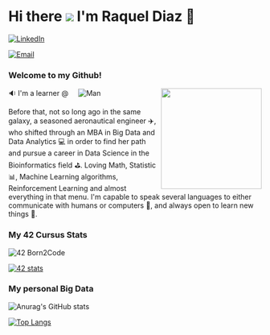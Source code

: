 # Hi there <img src="https://img.icons8.com/color/48/000000/github-2.png"/> I'm Raquel Diaz 👋

[![LinkedIn](https://img.shields.io/badge/LinkedIn-Me-informational?style=social&logo=linkedin&logoColor=blue)](https://www.linkedin.com/in/lraqueldiaz/)&nbsp;


[![Email](https://img.shields.io/badge/Email-Me_again-informational?style=social&logo=gmail&logoColor=red)](mailto:lrdiazmar@gmail.com?subject=[GitHub])&nbsp;



### Welcome to my Github! &nbsp;
<img src="https://media2.giphy.com/media/BVlWY2vMZgLG8/giphy.gif" align="right" height="200" />



🔉 I'm a learner @&nbsp;&nbsp;&nbsp;&nbsp;
![Man](https://img.shields.io/badge/‎-Madrid_Fundación_Telefónica-informational?style=plastic&logo=42&logoColor=white) 

Before that, not so long ago in the same galaxy, a seasoned aeronautical engineer ✈️, who shifted through an MBA in Big Data and Data Analytics 💻  in order to find her path and pursue a career in Data Science in the Bioinformatics field ⛳. Loving Math, Statistic 📊, Machine Learning algorithms, Reinforcement Learning and almost everything in that menu. I'm capable to speak several languages to either communicate with humans or computers 🤖, and always open to learn new things 🚧.


### My 42 Cursus Stats
![42 Born2Code](https://badgen.net/badge/Born2Code/rdiaz/green?cache=86400&icon=https://meta.intra.42.fr/images/42_logo.svg)

[![42 stats](https://badge42.herokuapp.com/api/stats/rdiaz)](https://github.com/JaeSeoKim/badge42)


### My personal Big Data 

![Anurag's GitHub stats](https://github-readme-stats.vercel.app/api?username=RaquelDiazMar&show_icons=true&theme=radical)


[![Top Langs](https://github-readme-stats.vercel.app/api/top-langs/?username=RaquelDiazMar&layout=compact&theme=blueberry&langs_count=10)](https://github.com/anuraghazra/github-readme-stats)

<!--
**RaquelDiazMar/RaquelDiazMar** is a ✨ _special_ ✨ repository because its `README.md` (this file) appears on your GitHub profile.

Here are some ideas to get you started:

- 🔭 I’m currently working on ...
- 🌱 I’m currently learning ...
- 👯 I’m looking to collaborate on ...
- 🤔 I’m looking for help with ...
- 💬 Ask me about ...
- 📫 How to reach me: ...
- 😄 Pronouns: ...
- ⚡ Fun fact: ...
-->
